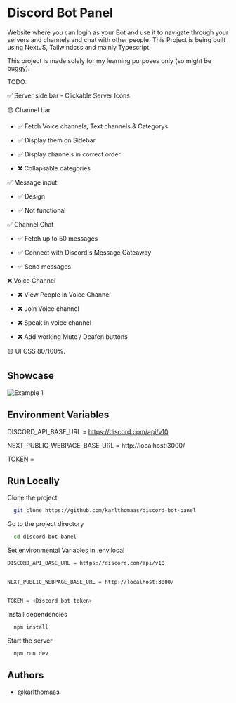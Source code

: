 
# Discord Bot Panel

Website where you can login as your Bot and use it to navigate through your servers and channels and chat with other people.
This Project is being built using NextJS, Tailwindcss and mainly Typescript. 

This project is made solely for my learning purposes only (so might be buggy).


TODO:

✅ Server side bar - Clickable Server Icons 

🟡 Channel bar
 
* ✅ Fetch Voice channels, Text channels & Categorys

* ✅ Display them on Sidebar

* ✅ Display channels in correct order

* ❌ Collapsable categories


✅ Message input

 * ✅ Design

 * ✅ Not functional
 

✅ Channel Chat

* ✅ Fetch up to 50 messages

* ✅ Connect with Discord's Message Gateaway

* ✅ Send messages


❌ Voice Channel

* ❌ View People in Voice Channel

* ❌ Join Voice channel

* ❌ Speak in voice channel

* ❌ Add working Mute / Deafen  buttons

🟡 UI CSS 80/100%.

## Showcase

![Example 1](https://media.giphy.com/media/LKXot0tuuJ3xJ1daOe/giphy.gif)

## Environment Variables

DISCORD_API_BASE_URL = https://discord.com/api/v10


NEXT_PUBLIC_WEBPAGE_BASE_URL = http://localhost:3000/


TOKEN = <Discord bot token>


## Run Locally

Clone the project

```bash
  git clone https://github.com/karlthomaas/discord-bot-panel
```

Go to the project directory

```bash
  cd discord-bot-banel
```

Set environmental Variables in .env.local

```bash
DISCORD_API_BASE_URL = https://discord.com/api/v10


NEXT_PUBLIC_WEBPAGE_BASE_URL = http://localhost:3000/


TOKEN = <Discord bot token>
```

Install dependencies

```bash
  npm install
```

Start the server

```bash
  npm run dev
```


## Authors

- [@karlthomaas](https://github.com/karlthomaas)

